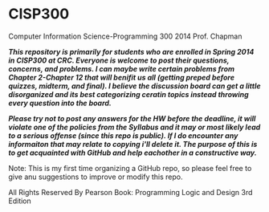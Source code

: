 CISP300 
=======

Computer Information Science-Programming 300 2014 Prof. Chapman

***This repository is primarily for students who are enrolled in Spring 2014 in CISP300 at CRC.  Everyone is welcome to post their questions, concerns, and problems. I can maybe write certain problems from Chapter 2-Chapter 12 that will benifit us all (getting preped before quizzes, midterm, and final). I believe the discussion board can get a little disorganized and its best categorizing ceratin topics instead throwing every question into the board.***

***Please try not to post any answers for the HW before the deadline, it will violate one of the policies from the Syllabus and it may or most likely lead to a serious offense (since this repo is public). If I do encounter any informaiton that may relate to copying i'll delete it.  The purpose of this is to get acquainted with GitHub and help eachother in a constructive way.***



Note: This is my first time organizing a GitHub repo, so please feel free to give anu suggestions to improve or modify this repo.  

All Rights Reserved By Pearson
Book: Programming Logic and Design 3rd Edition 
